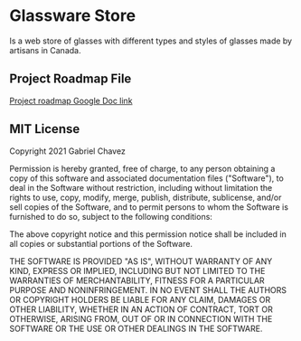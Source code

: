 # Glassware Store

Is a web store of glasses with different types and styles of glasses made by artisans in Canada.

## Project Roadmap File
[Project roadmap Google Doc link](https://docs.google.com/document/d/1RiOdgqE7kzd2GaDF3_QTkekuapT8ZDZLWe8oN7r6vuw/edit?usp=sharing)

## MIT License

Copyright 2021 Gabriel Chavez

Permission is hereby granted, free of charge, to any person obtaining a copy of this software and associated documentation files ("Software"), to deal in the Software without restriction, including without limitation the rights to use, copy, modify, merge, publish, distribute, sublicense, and/or sell copies of the Software, and to permit persons to whom the Software is furnished to do so, subject to the following conditions:

The above copyright notice and this permission notice shall be included in all copies or substantial portions of the Software.

THE SOFTWARE IS PROVIDED "AS IS", WITHOUT WARRANTY OF ANY KIND, EXPRESS OR IMPLIED, INCLUDING BUT NOT LIMITED TO THE WARRANTIES OF MERCHANTABILITY, FITNESS FOR A PARTICULAR PURPOSE AND NONINFRINGEMENT. IN NO EVENT SHALL THE AUTHORS OR COPYRIGHT HOLDERS BE LIABLE FOR ANY CLAIM, DAMAGES OR OTHER LIABILITY, WHETHER IN AN ACTION OF CONTRACT, TORT OR OTHERWISE, ARISING FROM, OUT OF OR IN CONNECTION WITH THE SOFTWARE OR THE USE OR OTHER DEALINGS IN THE SOFTWARE.